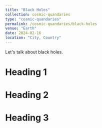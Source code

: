 ```yaml
---
title: "Black Holes"
collection: cosmic-quandaries
type: "cosmic-quandaries"
permalink: /cosmic-quandaries/black-holes
venue: "Earth"
date: 2024-02-16
location: "City, Country"
---
```


Let's talk about black holes.

Heading 1
======

Heading 2
======

Heading 3
======
